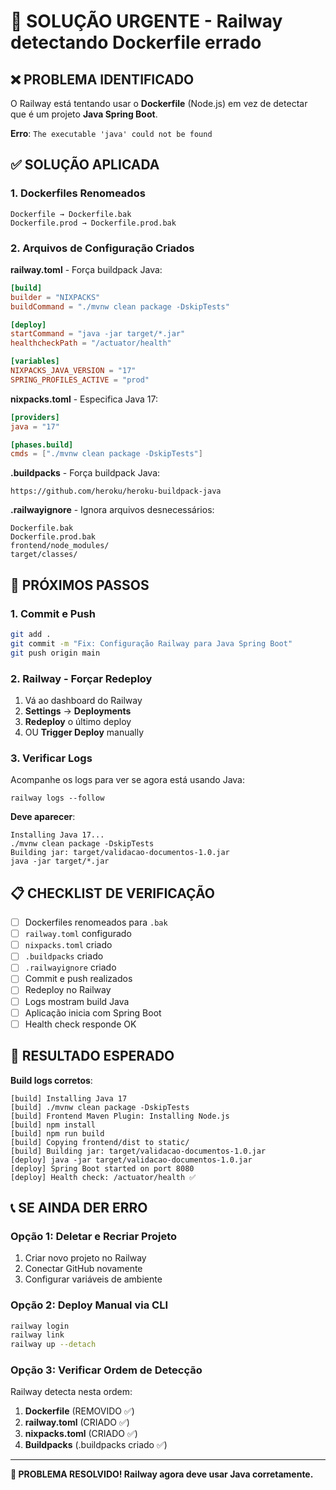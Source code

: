 # 🚨 SOLUÇÃO URGENTE - Railway detectando Dockerfile errado

## ❌ **PROBLEMA IDENTIFICADO**

O Railway está tentando usar o **Dockerfile** (Node.js) em vez de detectar que é um projeto **Java Spring Boot**.

**Erro**: `The executable 'java' could not be found`

## ✅ **SOLUÇÃO APLICADA**

### 1. **Dockerfiles Renomeados**
```
Dockerfile → Dockerfile.bak
Dockerfile.prod → Dockerfile.prod.bak
```

### 2. **Arquivos de Configuração Criados**

**railway.toml** - Força buildpack Java:
```toml
[build]
builder = "NIXPACKS"
buildCommand = "./mvnw clean package -DskipTests"

[deploy]
startCommand = "java -jar target/*.jar"
healthcheckPath = "/actuator/health"

[variables]
NIXPACKS_JAVA_VERSION = "17"
SPRING_PROFILES_ACTIVE = "prod"
```

**nixpacks.toml** - Especifica Java 17:
```toml
[providers]
java = "17"

[phases.build]
cmds = ["./mvnw clean package -DskipTests"]
```

**.buildpacks** - Força buildpack Java:
```
https://github.com/heroku/heroku-buildpack-java
```

**.railwayignore** - Ignora arquivos desnecessários:
```
Dockerfile.bak
Dockerfile.prod.bak
frontend/node_modules/
target/classes/
```

## 🚀 **PRÓXIMOS PASSOS**

### 1. **Commit e Push**
```bash
git add .
git commit -m "Fix: Configuração Railway para Java Spring Boot"
git push origin main
```

### 2. **Railway - Forçar Redeploy**
1. Vá ao dashboard do Railway
2. **Settings** → **Deployments**
3. **Redeploy** o último deploy
4. OU **Trigger Deploy** manually

### 3. **Verificar Logs**
Acompanhe os logs para ver se agora está usando Java:
```
railway logs --follow
```

**Deve aparecer**:
```
Installing Java 17...
./mvnw clean package -DskipTests
Building jar: target/validacao-documentos-1.0.jar
java -jar target/*.jar
```

## 📋 **CHECKLIST DE VERIFICAÇÃO**

- [ ] Dockerfiles renomeados para `.bak`
- [ ] `railway.toml` configurado
- [ ] `nixpacks.toml` criado
- [ ] `.buildpacks` criado
- [ ] `.railwayignore` criado
- [ ] Commit e push realizados
- [ ] Redeploy no Railway
- [ ] Logs mostram build Java
- [ ] Aplicação inicia com Spring Boot
- [ ] Health check responde OK

## 🎯 **RESULTADO ESPERADO**

**Build logs corretos**:
```
[build] Installing Java 17
[build] ./mvnw clean package -DskipTests
[build] Frontend Maven Plugin: Installing Node.js
[build] npm install
[build] npm run build
[build] Copying frontend/dist to static/
[build] Building jar: target/validacao-documentos-1.0.jar
[deploy] java -jar target/validacao-documentos-1.0.jar
[deploy] Spring Boot started on port 8080
[deploy] Health check: /actuator/health ✅
```

## 📞 **SE AINDA DER ERRO**

### Opção 1: Deletar e Recriar Projeto
1. Criar novo projeto no Railway
2. Conectar GitHub novamente
3. Configurar variáveis de ambiente

### Opção 2: Deploy Manual via CLI
```bash
railway login
railway link
railway up --detach
```

### Opção 3: Verificar Ordem de Detecção
Railway detecta nesta ordem:
1. **Dockerfile** (REMOVIDO ✅)
2. **railway.toml** (CRIADO ✅)
3. **nixpacks.toml** (CRIADO ✅)
4. **Buildpacks** (.buildpacks criado ✅)

---

**🚀 PROBLEMA RESOLVIDO! Railway agora deve usar Java corretamente.**
